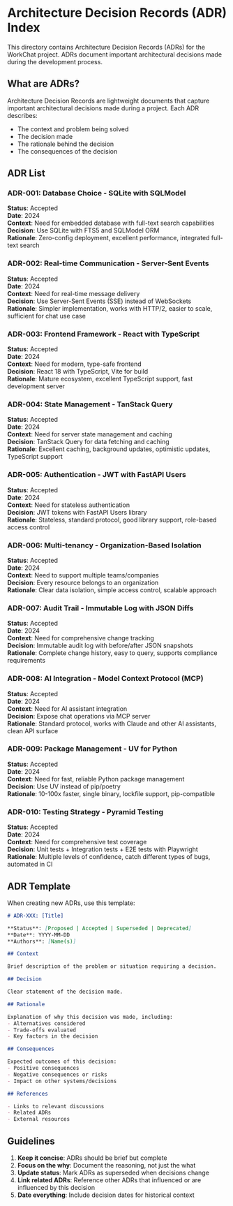 # Architecture Decision Records (ADR) Index

This directory contains Architecture Decision Records (ADRs) for the WorkChat project. ADRs document important architectural decisions made during the development process.

## What are ADRs?

Architecture Decision Records are lightweight documents that capture important architectural decisions made during a project. Each ADR describes:

- The context and problem being solved
- The decision made
- The rationale behind the decision
- The consequences of the decision

## ADR List

### ADR-001: Database Choice - SQLite with SQLModel
**Status**: Accepted  
**Date**: 2024  
**Context**: Need for embedded database with full-text search capabilities  
**Decision**: Use SQLite with FTS5 and SQLModel ORM  
**Rationale**: Zero-config deployment, excellent performance, integrated full-text search  

### ADR-002: Real-time Communication - Server-Sent Events
**Status**: Accepted  
**Date**: 2024  
**Context**: Need for real-time message delivery  
**Decision**: Use Server-Sent Events (SSE) instead of WebSockets  
**Rationale**: Simpler implementation, works with HTTP/2, easier to scale, sufficient for chat use case  

### ADR-003: Frontend Framework - React with TypeScript
**Status**: Accepted  
**Date**: 2024  
**Context**: Need for modern, type-safe frontend  
**Decision**: React 18 with TypeScript, Vite for build  
**Rationale**: Mature ecosystem, excellent TypeScript support, fast development server  

### ADR-004: State Management - TanStack Query
**Status**: Accepted  
**Date**: 2024  
**Context**: Need for server state management and caching  
**Decision**: TanStack Query for data fetching and caching  
**Rationale**: Excellent caching, background updates, optimistic updates, TypeScript support  

### ADR-005: Authentication - JWT with FastAPI Users
**Status**: Accepted  
**Date**: 2024  
**Context**: Need for stateless authentication  
**Decision**: JWT tokens with FastAPI Users library  
**Rationale**: Stateless, standard protocol, good library support, role-based access control  

### ADR-006: Multi-tenancy - Organization-Based Isolation
**Status**: Accepted  
**Date**: 2024  
**Context**: Need to support multiple teams/companies  
**Decision**: Every resource belongs to an organization  
**Rationale**: Clear data isolation, simple access control, scalable approach  

### ADR-007: Audit Trail - Immutable Log with JSON Diffs
**Status**: Accepted  
**Date**: 2024  
**Context**: Need for comprehensive change tracking  
**Decision**: Immutable audit log with before/after JSON snapshots  
**Rationale**: Complete change history, easy to query, supports compliance requirements  

### ADR-008: AI Integration - Model Context Protocol (MCP)
**Status**: Accepted  
**Date**: 2024  
**Context**: Need for AI assistant integration  
**Decision**: Expose chat operations via MCP server  
**Rationale**: Standard protocol, works with Claude and other AI assistants, clean API surface  

### ADR-009: Package Management - UV for Python
**Status**: Accepted  
**Date**: 2024  
**Context**: Need for fast, reliable Python package management  
**Decision**: Use UV instead of pip/poetry  
**Rationale**: 10-100x faster, single binary, lockfile support, pip-compatible  

### ADR-010: Testing Strategy - Pyramid Testing
**Status**: Accepted  
**Date**: 2024  
**Context**: Need for comprehensive test coverage  
**Decision**: Unit tests + Integration tests + E2E tests with Playwright  
**Rationale**: Multiple levels of confidence, catch different types of bugs, automated in CI  

## ADR Template

When creating new ADRs, use this template:

```markdown
# ADR-XXX: [Title]

**Status**: [Proposed | Accepted | Superseded | Deprecated]  
**Date**: YYYY-MM-DD  
**Authors**: [Name(s)]  

## Context

Brief description of the problem or situation requiring a decision.

## Decision

Clear statement of the decision made.

## Rationale

Explanation of why this decision was made, including:
- Alternatives considered
- Trade-offs evaluated
- Key factors in the decision

## Consequences

Expected outcomes of this decision:
- Positive consequences
- Negative consequences or risks
- Impact on other systems/decisions

## References

- Links to relevant discussions
- Related ADRs
- External resources
```

## Guidelines

1. **Keep it concise**: ADRs should be brief but complete
2. **Focus on the why**: Document the reasoning, not just the what
3. **Update status**: Mark ADRs as superseded when decisions change
4. **Link related ADRs**: Reference other ADRs that influenced or are influenced by this decision
5. **Date everything**: Include decision dates for historical context